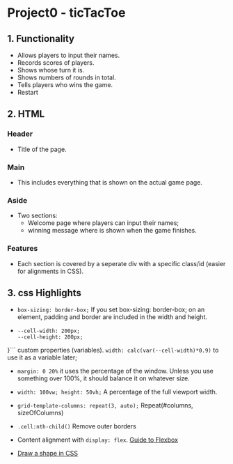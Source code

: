 # Project0 - ticTacToe

## 1. Functionality
* Allows players to input their names.
* Records scores of players.
* Shows whose turn it is.
* Shows numbers of rounds in total.
* Tells players who wins the game.
* Restart

## 2. HTML

### Header
* Title of the page.

### Main
* This includes everything that is shown on the actual game page.

### Aside
* Two sections:
  - Welcome page where players can input their names;
  - winning message where is shown when the game finishes.

### Features
* Each section is covered by a seperate div with a specific class/id (easier for alignments in CSS).


## 3. css Highlights
* `box-sizing: border-box;` If you set box-sizing: border-box; on an element, padding and border are included in the width and height.

* ```:root {
  --cell-width: 200px;
  --cell-height: 200px;
}``` custom properties (variables). `width: calc(var(--cell-width)*0.9)` to use it as a variable later;

* `margin: 0 20%` it uses the percentage of the window. Unless you use something over 100%, it should balance it on whatever size.

* `width: 100vw;
  height: 50vh;` A percentage of the full viewport width.

* `grid-template-columns: repeat(3, auto);` Repeat(#columns, sizeOfColumns)

* `.cell:nth-child()` Remove outer borders

* Content alignment with `display: flex`. [Guide to Flexbox](https://css-tricks.com/snippets/css/a-guide-to-flexbox/)

* [Draw a shape in CSS](https://css-tricks.com/the-shapes-of-css/) 
